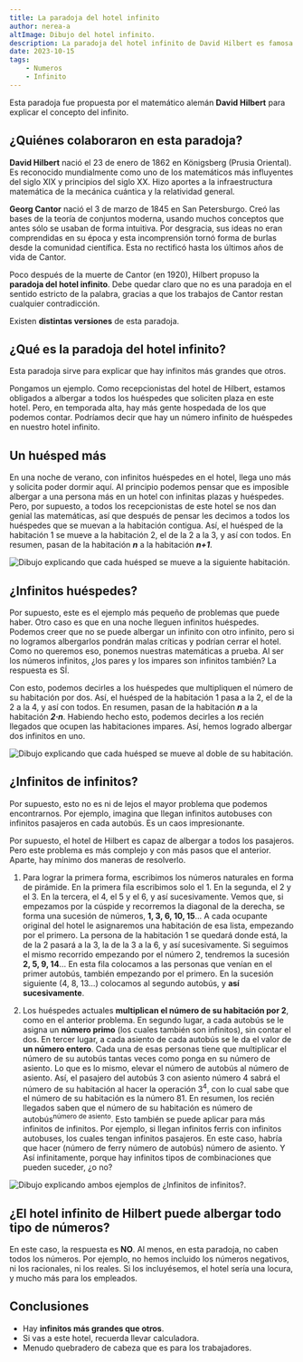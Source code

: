 ```yaml
---
title: La paradoja del hotel infinito
author: nerea-a
altImage: Dibujo del hotel infinito.
description: La paradoja del hotel infinito de David Hilbert es famosa por tratar de hacernos comprender qué es el infinito. Descúbrela ahora mismo.
date: 2023-10-15
tags:
    - Numeros
    - Infinito
---
```


Esta paradoja fue propuesta por el matemático alemán **David Hilbert** para explicar el concepto del infinito.

## ¿Quiénes colaboraron en esta paradoja?

**David Hilbert** nació el 23 de enero de 1862 en Königsberg (Prusia Oriental). Es reconocido mundialmente como uno de los matemáticos más influyentes del siglo XIX y principios del siglo XX. Hizo aportes a la infraestructura matemática de la mecánica cuántica y la relatividad general.

**Georg Cantor** nació el 3 de marzo de 1845 en San Petersburgo. Creó las bases de la teoría de conjuntos moderna, usando muchos conceptos que antes sólo se usaban de forma intuitiva. Por desgracia, sus ideas no eran comprendidas en su época y esta incomprensión tornó forma de burlas desde la comunidad científica. Esta no rectificó hasta los últimos años de vida de Cantor.

Poco después de la muerte de Cantor (en 1920), Hilbert propuso la **paradoja del hotel infinito**. Debe quedar claro que no es una paradoja en el sentido estricto de la palabra, gracias a que los trabajos de Cantor restan cualquier contradicción.

Existen **distintas versiones** de esta paradoja.

## ¿Qué es la paradoja del hotel infinito?

Esta paradoja sirve para explicar que hay infinitos más grandes que otros.

Pongamos un ejemplo. Como recepcionistas del hotel de Hilbert, estamos obligados a albergar a todos los huéspedes que soliciten plaza en este hotel. Pero, en temporada alta, hay más gente hospedada de los que podemos contar. Podríamos decir que hay un número infinito de huéspedes en nuestro hotel infinito.

## Un huésped más

En una noche de verano, con infinitos huéspedes en el hotel, llega uno más y solicita poder dormir aquí. Al principio podemos pensar que es imposible albergar a una persona más en un hotel con infinitas plazas y huéspedes. Pero, por supuesto, a todos los recepcionistas de este hotel se nos dan genial las matemáticas, así que después de pensar les decimos a todos los huéspedes que se muevan a la habitación contigua. Así, el huésped de la habitación 1 se mueve a la habitación 2, el de la 2 a la 3, y así con todos. En resumen, pasan de la habitación ***n*** a la habitación ***n+1***.

![Dibujo explicando que cada huésped se mueve a la siguiente habitación.](/images/contenido/la-paradoja-del-hotel-infinito/foto1.webp)

## ¿Infinitos huéspedes?

Por supuesto, este es el ejemplo más pequeño de problemas que puede haber. Otro caso es que en una noche lleguen infinitos huéspedes. Podemos creer que no se puede albergar un infinito con otro infinito, pero si no logramos albergarlos pondrán malas críticas y podrían cerrar el hotel. Como no queremos eso, ponemos nuestras matemáticas a prueba. Al ser los números infinitos, ¿los pares y los impares son infinitos también? La respuesta es SÍ.

Con esto, podemos decirles a los huéspedes que multipliquen el número de su habitación por dos. Así, el huésped de la habitación 1 pasa a la 2, el de la 2 a la 4, y así con todos. En resumen, pasan de la habitación ***n*** a la habitación ***2·n***. Habiendo hecho esto, podemos decirles a los recién llegados que ocupen las habitaciones impares. Así, hemos logrado albergar dos infinitos en uno.

![Dibujo explicando que cada huésped se mueve al doble de su habitación.](/images/contenido/la-paradoja-del-hotel-infinito/foto2.webp)

## ¿Infinitos de infinitos?

Por supuesto, esto no es ni de lejos el mayor problema que podemos encontrarnos. Por ejemplo, imagina que llegan infinitos autobuses con infinitos pasajeros en cada autobús. Es un caos impresionante.

Por supuesto, el hotel de Hilbert es capaz de albergar a todos los pasajeros. Pero este problema es más complejo y con más pasos que el anterior. Aparte, hay mínimo dos maneras de resolverlo.

1. Para lograr la primera forma, escribimos los números naturales en forma de pirámide. En la primera fila escribimos solo el 1. En la segunda, el 2 y el 3. En la tercera, el 4, el 5 y el 6, y así sucesivamente. Vemos que, si empezamos por la cúspide y recorremos la diagonal de la derecha, se forma una sucesión de números, **1, 3, 6, 10, 15**… A cada ocupante original del hotel le asignaremos una habitación de esa lista, empezando por el primero. La persona de la habitación 1 se quedará donde está, la de la 2 pasará a la 3, la de la 3 a la 6, y así sucesivamente. Si seguimos el mismo recorrido empezando por el número 2, tendremos la sucesión **2, 5, 9, 14**… En esta fila colocamos a las personas que venían en el primer autobús, también empezando por el primero. En la sucesión siguiente (4, 8, 13…) colocamos al segundo autobús, y **así sucesivamente**.

2. Los huéspedes actuales **multiplican el número de su habitación por 2**, como en el anterior problema. En segundo lugar, a cada autobús se le asigna un **número primo** (los cuales también son infinitos), sin contar el dos. En tercer lugar, a cada asiento de cada autobús se le da el valor de **un número entero**. Cada una de esas personas tiene que multiplicar el número de su autobús tantas veces como ponga en su número de asiento. Lo que es lo mismo, elevar el número de autobús al número de asiento. Así, el pasajero del autobús 3 con asiento número 4 sabrá el número de su habitación al hacer la operación 3<sup>4</sup>, con lo cual sabe que el número de su habitación es la número 81. En resumen, los recién llegados saben que el número de su habitación es número de autobús<sup>número de asiento</sup>. Esto también se puede aplicar para más infinitos de infinitos. Por ejemplo, si llegan infinitos ferris con infinitos autobuses, los cuales tengan infinitos pasajeros. En este caso, habría que hacer (número de ferry número de autobús) número de asiento. Y Así infinitamente, porque hay infinitos tipos de combinaciones que pueden suceder, ¿o no?

![Dibujo explicando ambos ejemplos de ¿Infinitos de infinitos?.](/images/contenido/la-paradoja-del-hotel-infinito/foto3.webp)

## ¿El hotel infinito de Hilbert puede albergar todo tipo de números?

En este caso, la respuesta es **NO**. Al menos, en esta paradoja, no caben todos los números. Por ejemplo, no hemos incluido los números negativos, ni los racionales, ni los reales. Si los incluyésemos, el hotel sería una locura, y mucho más para los empleados.

## Conclusiones

- Hay **infinitos más grandes que otros**.
- Si vas a este hotel, recuerda llevar calculadora.
- Menudo quebradero de cabeza que es para los trabajadores.